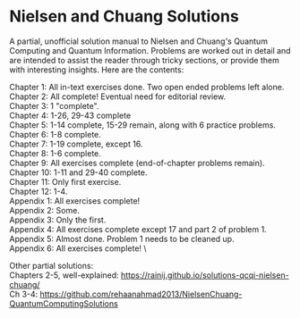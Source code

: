 # Nielsen and Chuang Solutions
A partial, unofficial solution manual to Nielsen and Chuang's Quantum Computing and Quantum Information. Problems are worked out in detail and are intended to assist the reader through tricky sections, or provide them with interesting insights. Here are the contents:


Chapter 1: All in-text exercises done. Two open ended problems left alone. \
Chapter 2: All complete! Eventual need for editorial review. \
Chapter 3: 1 "complete". \
Chapter 4: 1-26, 29-43 complete \
Chapter 5: 1-14 complete, 15-29 remain, along with 6 practice problems. \
Chapter 6: 1-8 complete. \
Chapter 7: 1-19 complete, except 16. \
Chapter 8: 1-6 complete. \
Chapter 9: All exercises complete (end-of-chapter problems remain). \
Chapter 10: 1-11 and 29-40 complete. \
Chapter 11: Only first exercise. \
Chapter 12: 1-4. \
Appendix 1: All exercises complete! \
Appendix 2: Some. \
Appendix 3: Only the first. \
Appendix 4: All exercises complete except 17 and part 2 of problem 1. \
Appendix 5: Almost done. Problem 1 needs to be cleaned up. \
Appendix 6: All exercises complete! \


Other partial solutions: \
Chapters 2-5, well-explained: https://rainij.github.io/solutions-qcqi-nielsen-chuang/ \
Ch 3-4: https://github.com/rehaanahmad2013/NielsenChuang-QuantumComputingSolutions
